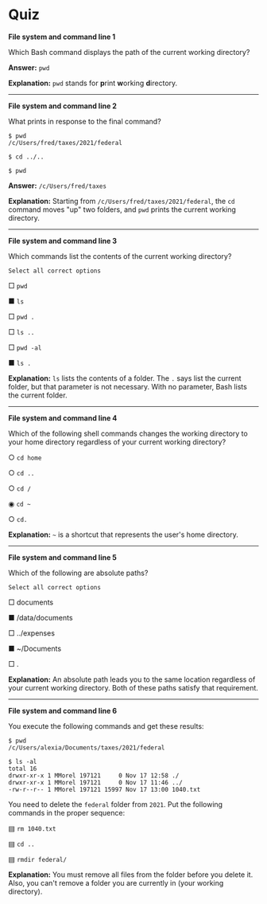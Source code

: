 # Quiz

**File system and command line 1**

Which Bash command displays the path of the current working directory?

**Answer:** `pwd`

**Explanation:** `pwd` stands for **p**rint **w**orking **d**irectory.

---
**File system and command line 2**

What prints in response to the final command?

```shell
$ pwd
/c/Users/fred/taxes/2021/federal

$ cd ../..

$ pwd
```

**Answer:** `/c/Users/fred/taxes`

**Explanation:** Starting from `/c/Users/fred/taxes/2021/federal`, the `cd` command moves "up" two folders, and `pwd` prints the current working directory.

---

**File system and command line 3**

Which commands list the contents of the current working directory?

	Select all correct options

□ `pwd`

■ `ls`

□ `pwd .`

□ `ls ..`

□ `pwd -al`

■ `ls .`

**Explanation:** `ls` lists the contents of a folder. The `.` says list the current folder, but that parameter is not necessary. With no parameter, Bash lists the current folder.

---

**File system and command line 4**

Which of the following shell commands changes the working directory to your home directory regardless of your current working directory?

○ `cd home`

○ `cd ..`

○ `cd /`

◉ `cd ~`

○ `cd.`

**Explanation:** `~` is a shortcut that represents the user's home directory.

---

**File system and command line 5**

Which of the following are absolute paths?

	Select all correct options

□ documents

■ /data/documents

□ ../expenses

■ ~/Documents

□ .

**Explanation:** An absolute path leads you to the same location regardless of your current working directory. Both of these paths satisfy that requirement.

---

**File system and command line 6**

You execute the following commands and get these results:

```shell
$ pwd
/c/Users/alexia/Documents/taxes/2021/federal

$ ls -al
total 16
drwxr-xr-x 1 MMorel 197121     0 Nov 17 12:58 ./
drwxr-xr-x 1 MMorel 197121     0 Nov 17 11:46 ../
-rw-r--r-- 1 MMorel 197121 15997 Nov 17 13:00 1040.txt
```

You need to delete the `federal` folder from `2021`. Put the following commands in the proper sequence:

▤ `rm 1040.txt`

▤ `cd ..`

▤ `rmdir federal/`

**Explanation:** You must remove all files from the folder before you delete it. Also, you can't remove a folder you are currently in (your working directory).
